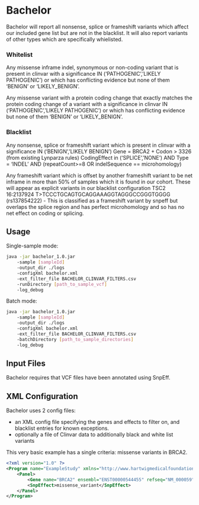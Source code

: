 # Bachelor

Bachelor will report all nonsense, splice or frameshift variants which affect our included gene list but are not in the blacklist.   It will also report variants of other types which are specifically whielisted.


### Whitelist

Any missense inframe indel, synonymous or non-coding variant that is present in clinvar with a significance IN (‘PATHOGENIC’,’LIKELY PATHOGENIC’)  or which has conflicting evidence but none of them  ‘BENIGN’ or ‘LIKELY_BENIGN’. 

Any missense variant with a protein coding change that exactly matches the protein coding change of a variant with a significance in clinvar IN (‘PATHOGENIC’,’LIKELY PATHOGENIC’) or which has conflicting evidence but none of them ‘BENIGN’ or ‘LIKELY_BENIGN’. 

### Blacklist
Any nonsense, splice or frameshift variant which is present in clinvar with a significance IN (‘BENIGN’,’LIKELY BENIGN’)
Gene = BRCA2 + Codon > 3326 (from existing Lynparza rules)
CodingEffect in (‘SPLICE’,’NONE’) AND Type = ‘INDEL’ AND (repeatCount>=8 OR indelSequence == microhomology)

Any frameshift variant which is offset by another frameshift variant to be net inframe in more than 50% of samples which it is found in our cohort.  These will appear as explicit variants in our blacklist configuration
TSC2 16:2137924 T>TCCCTGCAGTGCAGGAAAGGTAGGGCCGGGTGGGG (rs137854222) - This is classified as a frameshift variant by snpeff but overlaps the splice region and has perfect microhomology and so has no net effect on coding or splicing.

## Usage

Single-sample mode:

```bash
java -jar bachelor_1.0.jar 
    -sample [sampleId] 
    -output_dir ./logs 
    -configXml bachelor.xml 
    -ext_filter_file BACHELOR_CLINVAR_FILTERS.csv 
    -runDirectory [path_to_sample_vcf] 
    -log_debug
```

Batch mode:

```bash
java -jar bachelor_1.0.jar 
    -sample [sampleId] 
    -output_dir ./logs 
    -configXml bachelor.xml 
    -ext_filter_file BACHELOR_CLINVAR_FILTERS.csv 
    -batchDirectory [path_to_sample_directories] 
    -log_debug
```

## Input Files

Bachelor requires that VCF files have been annotated using SnpEff.

## XML Configuration

Bachelor uses 2 config files:
* an XML config file specifying the genes and effects to filter on, and blacklist entries for known exceptions.
* optionally a file of Clinvar data to additionally black and white list variants

This very basic example has a single criteria: missense variants in BRCA2.

```xml
<?xml version="1.0" ?>
<Program name="ExampleStudy" xmlns="http://www.hartwigmedicalfoundation.nl/bachelor.xsd">
    <Panel>
        <Gene name="BRCA2" ensembl="ENST00000544455" refseq="NM_000059"/>
        <SnpEffect>missense_variant</SnpEffect>
    </Panel>
</Program>
```